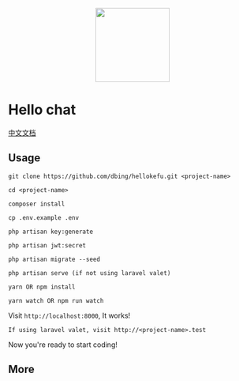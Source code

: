 
<p align="center"><img src="https://github.com/dbing/hellokefu/raw/master/public/logo.png" height="150" width="150"></p>

# Hello chat

[中文文档](http://docs.hellokefu.com/)

## Usage
```
git clone https://github.com/dbing/hellokefu.git <project-name>
```
```
cd <project-name>
```
```
composer install
```
```
cp .env.example .env
```
```
php artisan key:generate
```
```
php artisan jwt:secret
```
```
php artisan migrate --seed
```
```
php artisan serve (if not using laravel valet)
```
```
yarn OR npm install
```
```
yarn watch OR npm run watch
```

Visit `http://localhost:8000`, It works!

```
If using laravel valet, visit http://<project-name>.test
```

Now you're ready to start coding!

## More
